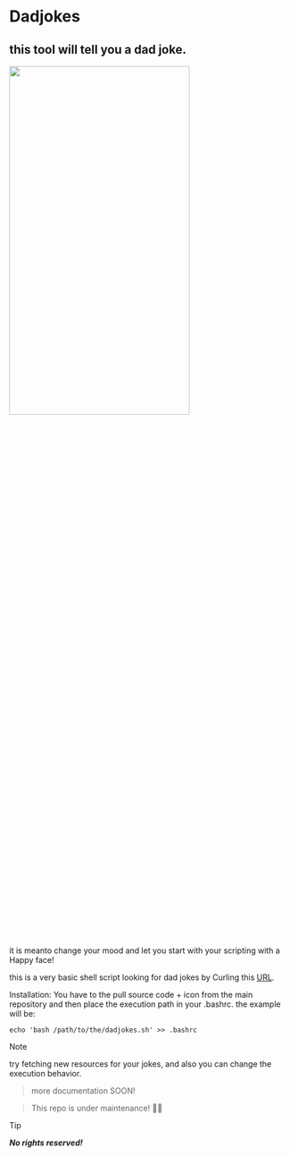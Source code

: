 # Dadjokes
this tool will tell you a dad joke.
---

<img src="https://i.pinimg.com/564x/12/ae/40/12ae4087df77dd56f922f13e5d09a664.jpg" width=80% height=40%>


it is meanto change your mood and let you start with your scripting with a Happy face!

this is a very basic shell script looking for dad jokes by Curling this [URL](https://icanhazdadjoke.com).

Installation:
You have to the pull source code + icon from the main repository and then place the execution path in your .bashrc.
the example will be:

`echo 'bash /path/to/the/dadjokes.sh' >> .bashrc`

> [!NOTE]
> try fetching new resources for your jokes, and also you can change the execution behavior.

> more documentation SOON!

> This repo is under maintenance! 🍺🔧

> [!TIP]
> ***No rights reserved!***
